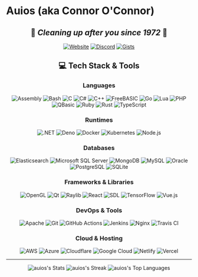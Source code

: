 # Auios (aka Connor O'Connor)

<div align="center">

## 🧹 _Cleaning up after you since 1972_ 🧹

[![Website](https://img.shields.io/badge/🌐_Website-auios.com-blue?style=for-the-badge)](https://www.auios.com)
[![Discord](https://img.shields.io/badge/💬_Discord-Join_Server-7289da?style=for-the-badge&logo=discord&logoColor=white)](https://discord.gg/XtB7qbqA6E)
[![Gists](https://img.shields.io/badge/📝_Gists-View_Collection-black?style=for-the-badge&logo=github)](https://gist.github.com/auios)

## 💻 Tech Stack & Tools

### Languages

![Assembly](https://img.shields.io/badge/Assembly-654FF0?style=flat-square&logo=assembly&logoColor=white)
![Bash](https://img.shields.io/badge/Bash-4EAA25?style=flat-square&logo=gnubash&logoColor=white)
![C](https://img.shields.io/badge/C-00599C?style=flat-square&logo=c&logoColor=white)
![C#](https://img.shields.io/badge/C%23-239120?style=flat-square&logo=c-sharp&logoColor=white)
![C++](https://img.shields.io/badge/C++-00599C?style=flat-square&logo=c%2B%2B&logoColor=white)
![FreeBASIC](https://img.shields.io/badge/FreeBASIC-004080?style=flat-square&logo=freebasic&logoColor=white)
![Go](https://img.shields.io/badge/Go-00ADD8?style=flat-square&logo=go&logoColor=white)
![Lua](https://img.shields.io/badge/Lua-2C2D72?style=flat-square&logo=lua&logoColor=white)
![PHP](https://img.shields.io/badge/PHP-777BB4?style=flat-square&logo=php&logoColor=white)
![QBasic](https://img.shields.io/badge/QBasic-008080?style=flat-square&logo=qbasic&logoColor=white)
![Ruby](https://img.shields.io/badge/Ruby-CC342D?style=flat-square&logo=ruby&logoColor=white)
![Rust](https://img.shields.io/badge/Rust-000000?style=flat-square&logo=rust&logoColor=white)
![TypeScript](https://img.shields.io/badge/TypeScript-3178C6?style=flat-square&logo=typescript&logoColor=white)

### Runtimes

![.NET](https://img.shields.io/badge/.NET-512BD4?style=flat-square&logo=dotnet&logoColor=white)
![Deno](https://img.shields.io/badge/Deno-000000?style=flat-square&logo=deno&logoColor=white)
![Docker](https://img.shields.io/badge/Docker-2496ED?style=flat-square&logo=docker&logoColor=white)
![Kubernetes](https://img.shields.io/badge/Kubernetes-326CE5?style=flat-square&logo=kubernetes&logoColor=white)
![Node.js](https://img.shields.io/badge/Node.js-339933?style=flat-square&logo=node.js&logoColor=white)

### Databases

![Elasticsearch](https://img.shields.io/badge/Elasticsearch-005571?style=flat-square&logo=elasticsearch&logoColor=white)
![Microsoft SQL Server](https://img.shields.io/badge/SQL%20Server-CC2927?style=flat-square&logo=microsoft-sql-server&logoColor=white)
![MongoDB](https://img.shields.io/badge/MongoDB-47A248?style=flat-square&logo=mongodb&logoColor=white)
![MySQL](https://img.shields.io/badge/MySQL-4479A1?style=flat-square&logo=mysql&logoColor=white)
![Oracle](https://img.shields.io/badge/Oracle-F80000?style=flat-square&logo=oracle&logoColor=white)
![PostgreSQL](https://img.shields.io/badge/PostgreSQL-4169E1?style=flat-square&logo=postgresql&logoColor=white)
![SQLite](https://img.shields.io/badge/SQLite-003B57?style=flat-square&logo=sqlite&logoColor=white)

### Frameworks & Libraries

![OpenGL](https://img.shields.io/badge/OpenGL-5586A4?style=flat-square&logo=opengl&logoColor=white)
![Qt](https://img.shields.io/badge/Qt-41CD52?style=flat-square&logo=qt&logoColor=white)
![Raylib](https://img.shields.io/badge/Raylib-000000?style=flat-square&logo=raylib&logoColor=white)
![React](https://img.shields.io/badge/React-61DAFB?style=flat-square&logo=react&logoColor=black)
![SDL](https://img.shields.io/badge/SDL-1E8CBE?style=flat-square&logo=sdl&logoColor=white)
![TensorFlow](https://img.shields.io/badge/TensorFlow-FF6F00?style=flat-square&logo=tensorflow&logoColor=white)
![Vue.js](https://img.shields.io/badge/Vue.js-4FC08D?style=flat-square&logo=vue.js&logoColor=white)

### DevOps & Tools

![Apache](https://img.shields.io/badge/Apache-D22128?style=flat-square&logo=apache&logoColor=white)
![Git](https://img.shields.io/badge/Git-F05032?style=flat-square&logo=git&logoColor=white)
![GitHub Actions](https://img.shields.io/badge/GitHub_Actions-2088FF?style=flat-square&logo=github-actions&logoColor=white)
![Jenkins](https://img.shields.io/badge/Jenkins-D24939?style=flat-square&logo=jenkins&logoColor=white)
![Nginx](https://img.shields.io/badge/Nginx-009639?style=flat-square&logo=nginx&logoColor=white)
![Travis CI](https://img.shields.io/badge/Travis_CI-3EAAAF?style=flat-square&logo=travis-ci&logoColor=white)

### Cloud & Hosting

![AWS](https://img.shields.io/badge/AWS-232F3E?style=flat-square&logo=amazon-aws&logoColor=white)
![Azure](https://img.shields.io/badge/Azure-0078D4?style=flat-square&logo=microsoft-azure&logoColor=white)
![Cloudflare](https://img.shields.io/badge/Cloudflare-F38020?style=flat-square&logo=cloudflare&logoColor=white)
![Google Cloud](https://img.shields.io/badge/Google_Cloud-4285F4?style=flat-square&logo=google-cloud&logoColor=white)
![Netlify](https://img.shields.io/badge/Netlify-00C7B7?style=flat-square&logo=netlify&logoColor=white)
![Vercel](https://img.shields.io/badge/Vercel-000000?style=flat-square&logo=vercel&logoColor=white)

---

![auios's Stats](https://github-readme-stats.vercel.app/api?username=auios&theme=highcontrast&show_icons=true&hide_border=false&count_private=true)
![auios's Streak](https://github-readme-streak-stats.herokuapp.com/?user=auios&theme=highcontrast&hide_border=false)
![auios's Top Languages](https://github-readme-stats.vercel.app/api/top-langs/?username=auios&theme=highcontrast&show_icons=true&hide_border=false&layout=compact)

</div>
